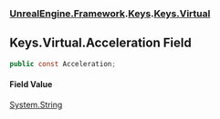### [UnrealEngine.Framework](./UnrealEngine-Framework.md 'UnrealEngine.Framework').[Keys](./UnrealEngine-Framework-Keys.md 'UnrealEngine.Framework.Keys').[Keys.Virtual](./UnrealEngine-Framework-Keys-Virtual.md 'UnrealEngine.Framework.Keys.Virtual')
## Keys.Virtual.Acceleration Field
  
```csharp
public const Acceleration;
```
#### Field Value
[System.String](https://docs.microsoft.com/en-us/dotnet/api/System.String 'System.String')  
